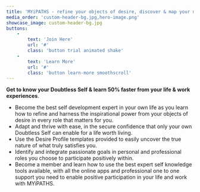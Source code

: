 ```yaml
---
title: 'MYiPATHS - refine your objects of desire, discover & map your most passionate goals from the inside out. '
media_order: 'custom-header-bg.jpg,hero-image.png'
showcase_image: custom-header-bg.jpg
buttons:
    -
        text: 'Join Here'
        url: '#'
        class: 'button trial animated shake'
    -
        text: 'Learn More'
        url: '#'
        class: 'button learn-more smoothscroll'
---
```


**Get to know your Doubtless Self & learn 50% faster from your life & work experiences**.<br>
* Become the best self development expert in your own life as you learn how to refine and harness the inspirational power from your objects of desire in every role that matters for you. 
* Adapt and thrive with ease, in the secure confidence that only your own Doubtless Self can enable for a life worth living.
* Use the Desire Profile templates provided to easily uncover the true nature of what truly satisfies you.
* Identify and integrate passionate goals in personal and professional roles you choose to participate positively within.
* Become a member and learn how to use the best expert self knowledge tools available, with all the online apps and professional one to one support you need to enable positive participation in your life and work with MYiPATHS.